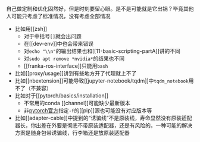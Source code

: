 自己做定制和优化固然好，但是时刻要留心眼。是不是可能就是它出锅？毕竟其他人可能只考虑了标准情况，没有考虑全部情况
- 比如用[[zsh]]
  - 对于中括号`[]`就会出问题
  - 在[[dev-env]]中也会带来错误
  - 对`echo "\\n"`的输出结果也和[[11-basic-scripting-partA]]讲的不同
  - 对`sudo apt remove *nvidia*`的结果也不同
  - [[franka-ros-interface]]只能用`bash`
- 比如[[proxy/usage]]讲到有些地方开了代理就上不了
- 比如[[nbextension]]可能导致[[jupyter-notebook/tqdm]]中`tqdm_notebook`用不了（不兼容）
- 比如对于[[pytorch/basics/installation]]
  - 不常用的conda [[channel]]可能缺少最新版本
  - 非[pytorch官方](https://pytorch.org/get-started/previous-versions)指定`-f`的[[pip]]源也可能没有对应版本等
- 比如[[adapter-cable]]中提到的“诱骗线”不是原装线，寿命显然没有原装适配器长，你出差在外要是彻底不带原装适配器，还是有风险的。一种可能的解决方案是随身包带诱骗线，行李箱还是放原装适配器